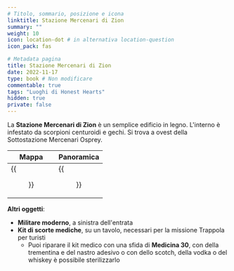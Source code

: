 ```yaml
---
# Titolo, sommario, posizione e icona
linktitle: Stazione Mercenari di Zion
summary: ""
weight: 10
icon: location-dot # in alternativa location-question
icon_pack: fas

# Metadata pagina
title: Stazione Mercenari di Zion
date: 2022-11-17
type: book # Non modificare
commentable: true
tags: "Luoghi di Honest Hearts"
hidden: true
private: false
---
```


<div class="fnv">

La **Stazione Mercenari di Zion** è un semplice edificio in legno. L'interno è infestato da scorpioni centuroidi e gechi. Si trova a ovest della Sottostazione Mercenari Osprey.

| Mappa | Panoramica |
| ----- | ---------- |
|  {{<figure src="fnv/Zion_Ranger_Station_loc.webp">}}     |   {{<figure src="fnv/ZionRangerStation.webp">}}         | 

**Altri oggetti**:
- **Militare moderno**, a sinistra dell'entrata
- **Kit di scorte mediche**, su un tavolo, necessari per la missione Trappola per turisti
	- Puoi riparare il kit medico con una sfida di **Medicina 30**, con della trementina e del nastro adesivo o con dello scotch, della vodka o del whiskey è possibile sterilizzarlo

</div>

